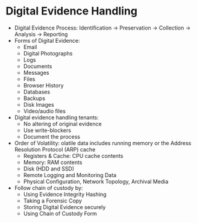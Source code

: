 # Digital Evidence Handling

* Digital Evidence Process: Identification -> Preservation -> Collection -> Analysis -> Reporting
* Forms of Digital Evidence:
  * Email
  * Digital Photographs
  * Logs
  * Documents
  * Messages
  * Files
  * Browser History
  * Databases
  * Backups
  * Disk Images
  * Video/audio files
* Digital evidence handling tenants:
  * No altering of original evidence
  * Use write-blockers
  * Document the process
* Order of Volatility: olatile data includes running memory or the Address Resolution Protocol (ARP) cache
  * Registers & Cache: CPU cache contents
  * Memory: RAM contents
  * Disk (HDD and SSD)
  * Remote Logging and Monitoring Data
  * Physical Configuration, Network Topology, Archival Media
* Follow chain of custody by:
  * Using Evidence Integrity Hashing
  * Taking a Forensic Copy
  * Storing Digital Evidence securely
  * Using Chain of Custody Form
  